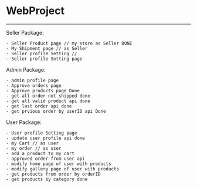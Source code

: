 # WebProject

---------


Seller Package:

    - Seller Product page // my store as Seller DONE
    - My Shipment page // as Seller
    - Seller profile Setting //
    - Seller profile Setting page

Admin Package:

	- admin profile page
	- Approve orders page
	- Approve products page Done
    - get all order not shipped done
    - get all valid product api done
    - get last order api done
    - get prvious order by userID api Done
    
User Package:

    - User profile Setting page
    - update user profile api done
    - my Cart // as user
    - my order // as user 
    - add a product to my cart
    - approved order from user api 
    - modify home page of user with products
    - modify gallery page of user with products
    - get products from order by orderID 
    - get products by category done








